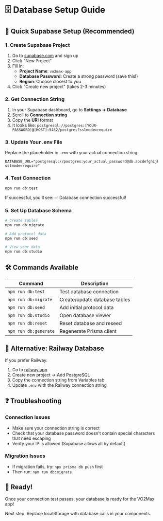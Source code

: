 # 🗄️ Database Setup Guide

## 🚀 Quick Supabase Setup (Recommended)

### 1. Create Supabase Project

1. Go to [supabase.com](https://supabase.com) and sign up
2. Click "New Project"
3. Fill in:
   - **Project Name**: `vo2max-app`
   - **Database Password**: Create a strong password (save this!)
   - **Region**: Choose closest to you
4. Click "Create new project" (takes 2-3 minutes)

### 2. Get Connection String

1. In your Supabase dashboard, go to **Settings → Database**
2. Scroll to **Connection string**
3. Copy the **URI** format
4. It looks like: `postgresql://postgres:[YOUR-PASSWORD]@[HOST]:5432/postgres?sslmode=require`

### 3. Update Your .env File

Replace the placeholder in `.env` with your actual connection string:

```env
DATABASE_URL="postgresql://postgres:your_actual_password@db.abcdefghijk.supabase.co:5432/postgres?sslmode=require"
```

### 4. Test Connection

```bash
npm run db:test
```

If successful, you'll see: ✅ Database connection successful!

### 5. Set Up Database Schema

```bash
# Create tables
npm run db:migrate

# Add protocol data
npm run db:seed

# View your data
npm run db:studio
```

## 🛠️ Commands Available

| Command               | Description                   |
| --------------------- | ----------------------------- |
| `npm run db:test`     | Test database connection      |
| `npm run db:migrate`  | Create/update database tables |
| `npm run db:seed`     | Add initial protocol data     |
| `npm run db:studio`   | Open database viewer          |
| `npm run db:reset`    | Reset database and reseed     |
| `npm run db:generate` | Regenerate Prisma client      |

## 🔧 Alternative: Railway Database

If you prefer Railway:

1. Go to [railway.app](https://railway.app)
2. Create new project → Add PostgreSQL
3. Copy the connection string from Variables tab
4. Update `.env` with the Railway connection string

## ❓ Troubleshooting

### Connection Issues

- Make sure your connection string is correct
- Check that your database password doesn't contain special characters that need escaping
- Verify your IP is allowed (Supabase allows all by default)

### Migration Issues

- If migration fails, try: `npx prisma db push` first
- Then run: `npm run db:migrate`

## 🎉 Ready!

Once your connection test passes, your database is ready for the VO2Max app!

Next step: Replace localStorage with database calls in your components.
